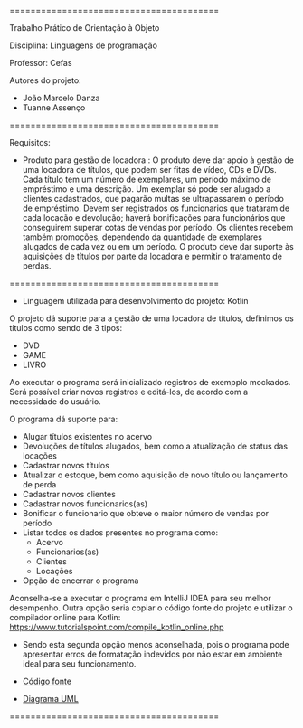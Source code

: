 ========================================

Trabalho Prático de Orientação à Objeto

Disciplina: Linguagens de programação

Professor: Cefas

Autores do projeto:
- João Marcelo Danza
- Tuanne Assenço

========================================

Requisitos:
- Produto para gestão de locadora : O produto deve dar apoio à gestão de uma locadora de títulos, que podem ser fitas de vídeo, CDs e DVDs. Cada título tem um número de exemplares, um período máximo de empréstimo e uma descrição. Um exemplar só pode ser alugado a clientes cadastrados, que pagarão multas se ultrapassarem o período de empréstimo. Devem ser registrados os funcionarios que trataram de cada locação e devolução; haverá bonificações para funcionários que conseguirem superar cotas de vendas por período. Os clientes recebem também promoções, dependendo da quantidade de exemplares alugados de cada vez ou em um período. O produto deve dar suporte às aquisições de títulos por parte da locadora e permitir o tratamento de perdas.

========================================

- Linguagem utilizada para desenvolvimento do projeto: Kotlin

O projeto dá suporte para a gestão de uma locadora de títulos, definimos os títulos como sendo de 3 tipos: 
- DVD
- GAME
- LIVRO

Ao executar o programa será inicializado registros de exempplo mockados. Será possível criar novos registros e editá-los, de acordo com a necessidade do usuário.

O programa dá suporte para:
- Alugar títulos existentes no acervo
- Devoluções de títulos alugados, bem como a atualização de status das locações
- Cadastrar novos títulos
- Atualizar o estoque, bem como aquisição de novo título ou lançamento de perda
- Cadastrar novos clientes
- Cadastrar novos funcionarios(as)
- Bonificar o funcionario que obteve o maior número de vendas por período
- Listar todos os dados presentes no programa como: 
  - Acervo
  - Funcionarios(as)
  - Clientes
  - Locações
- Opção de encerrar o programa

Aconselha-se a executar o programa em IntelliJ IDEA para seu melhor desempenho. 
Outra opção seria copiar o código fonte do projeto e utilizar o compilador online para Kotlin: https://www.tutorialspoint.com/compile_kotlin_online.php
  - Sendo esta segunda opção menos aconselhada, pois o programa pode apresentar erros de formatação indevidos por não estar em ambiente ideal para seu funcionamento.

- <a href = "https://github.com/devlower/trabalho-LP-POO/blob/main/locMain.kt">Código fonte</a>
- <a href = "https://github.com/devlower/trabalho-LP-POO/blob/main/UML.pdf">Diagrama UML</a>

========================================

